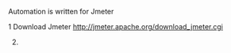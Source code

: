 Automation is written for Jmeter

1 Download Jmeter 
http://jmeter.apache.org/download_jmeter.cgi

2. 
